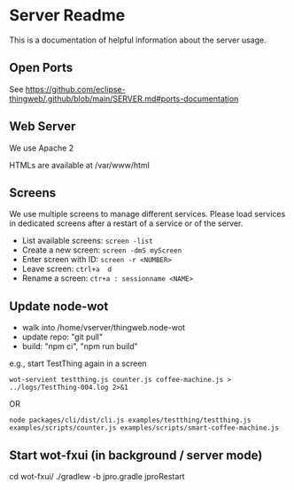 # Server Readme

This is a documentation of helpful information about the server usage.

## Open Ports

See <https://github.com/eclipse-thingweb/.github/blob/main/SERVER.md#ports-documentation>

## Web Server 

We use Apache 2

HTMLs are available at /var/www/html

## Screens

We use multiple screens to manage different services.
Please load services in dedicated screens after a restart of a service or of the server.

* List available screens: `screen -list`
* Create a new screen: `screen -dmS myScreen`
* Enter screen with ID: `screen -r <NUMBER>`
* Leave screen: `ctrl+a  d`
* Rename a screen: `ctr+a : sessionname <NAME>`

## Update node-wot

* walk into /home/vserver/thingweb.node-wot
* update repo: "git pull"
* build: "npm ci", "npm run build"

e.g., start TestThing again in a screen

`wot-servient testthing.js counter.js coffee-machine.js > ../logs/TestThing-004.log 2>&1`

OR

`node packages/cli/dist/cli.js examples/testthing/testthing.js examples/scripts/counter.js examples/scripts/smart-coffee-machine.js `

## Start wot-fxui (in background / server mode)

cd wot-fxui/
./gradlew -b jpro.gradle jproRestart

